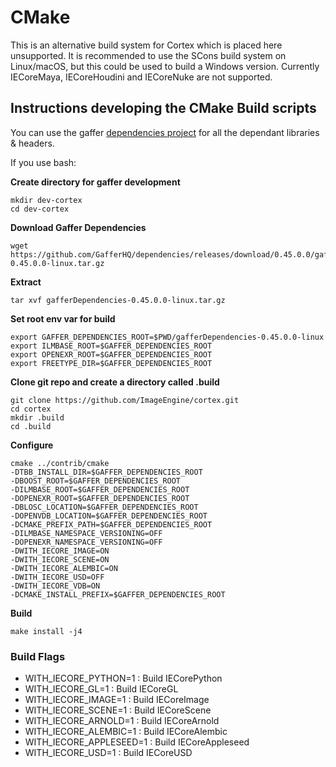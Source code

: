 # CMake

This is an alternative build system for Cortex which is placed here unsupported.
It is recommended to use the SCons build system on Linux/macOS, but this could be used to build a Windows version.
Currently IECoreMaya, IECoreHoudini and IECoreNuke are not supported.


## Instructions developing the CMake Build scripts

You can use the gaffer [dependencies project](https://github.com/GafferHQ/dependencies/releases) for all the dependant libraries & headers.



If you use bash:

**Create directory for gaffer development**

~~~
mkdir dev-cortex
cd dev-cortex
~~~

**Download Gaffer Dependencies**
~~~
wget https://github.com/GafferHQ/dependencies/releases/download/0.45.0.0/gafferDependencies-0.45.0.0-linux.tar.gz
~~~

**Extract**
~~~
tar xvf gafferDependencies-0.45.0.0-linux.tar.gz
~~~

**Set root env var for build**
```
export GAFFER_DEPENDENCIES_ROOT=$PWD/gafferDependencies-0.45.0.0-linux
export ILMBASE_ROOT=$GAFFER_DEPENDENCIES_ROOT
export OPENEXR_ROOT=$GAFFER_DEPENDENCIES_ROOT
export FREETYPE_DIR=$GAFFER_DEPENDENCIES_ROOT
```

**Clone git repo and create a directory called .build**

~~~
git clone https://github.com/ImageEngine/cortex.git
cd cortex
mkdir .build
cd .build
~~~


**Configure**
```
cmake ../contrib/cmake
-DTBB_INSTALL_DIR=$GAFFER_DEPENDENCIES_ROOT
-DBOOST_ROOT=$GAFFER_DEPENDENCIES_ROOT
-DILMBASE_ROOT=$GAFFER_DEPENDENCIES_ROOT
-DOPENEXR_ROOT=$GAFFER_DEPENDENCIES_ROOT
-DBLOSC_LOCATION=$GAFFER_DEPENDENCIES_ROOT
-DOPENVDB_LOCATION=$GAFFER_DEPENDENCIES_ROOT
-DCMAKE_PREFIX_PATH=$GAFFER_DEPENDENCIES_ROOT
-DILMBASE_NAMESPACE_VERSIONING=OFF
-DOPENEXR_NAMESPACE_VERSIONING=OFF
-DWITH_IECORE_IMAGE=ON
-DWITH_IECORE_SCENE=ON
-DWITH_IECORE_ALEMBIC=ON
-DWITH_IECORE_USD=OFF
-DWITH_IECORE_VDB=ON
-DCMAKE_INSTALL_PREFIX=$GAFFER_DEPENDENCIES_ROOT
```

**Build**
```
make install -j4
```

### Build Flags

- WITH_IECORE_PYTHON=1 : Build IECorePython
- WITH_IECORE_GL=1 : Build IECoreGL
- WITH_IECORE_IMAGE=1 : Build IECoreImage
- WITH_IECORE_SCENE=1 : Build IECoreScene
- WITH_IECORE_ARNOLD=1 : Build IECoreArnold
- WITH_IECORE_ALEMBIC=1 : Build IECoreAlembic
- WITH_IECORE_APPLESEED=1 : Build IECoreAppleseed
- WITH_IECORE_USD=1 : Build IECoreUSD
